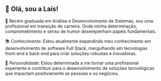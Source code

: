 ## 👋 Olá, sou a Laís!

🔬 Recém graduada em Análise e Desenvolvimento de Sistemas, sou uma profissional em transição de carreira. Onde minha determinação, comprometimento e senso de humor desempenham papéis fundamentais. 

📚 *Conhecimento:* Estou atualmente expandindo meu conhecimento em desenvolvimento de software Full Stack, mergulhando em tecnologias front-end e back-end para criar soluções robustas e inovadoras. 

💬 *Personalidade:* Estou determinada a me tornar uma profissional experiente e contribuir para o desenvolvimento de soluções tecnológicas que impactam positivamente as pessoas e os negócios.